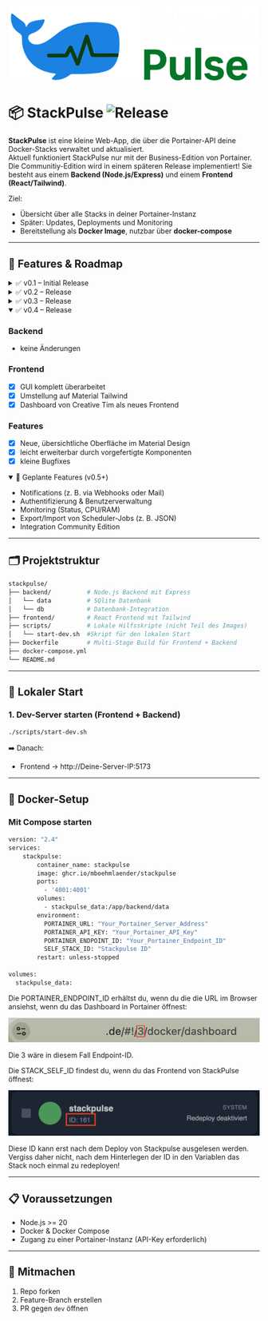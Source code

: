 ![StackPulse Logo](assets/images/stackpulse.png)

# 📦 StackPulse ![Release](https://img.shields.io/badge/release-v0.2-blue.svg) 

**StackPulse** ist eine kleine Web-App, die über die Portainer-API deine Docker-Stacks verwaltet und aktualisiert.  
Aktuell funktioniert StackPulse nur mit der Business-Edition von Portainer. Die Communitiy-Edition wird in einem späteren Release implementiert!
Sie besteht aus einem **Backend (Node.js/Express)** und einem **Frontend (React/Tailwind)**.  

Ziel:  
- Übersicht über alle Stacks in deiner Portainer-Instanz  
- Später: Updates, Deployments und Monitoring  
- Bereitstellung als **Docker Image**, nutzbar über **docker-compose**  

---

## 🚀 Features & Roadmap

<details>
  <summary>✅ v0.1 – Initial Release</summary>

- Projektstruktur mit Frontend & Backend  
- Lokales Startskript (`scripts/start-dev.sh`)  
- Frontend zeigt Stacks an (über Backend)  
- API-Verbindung zu Portainer  
- Stack Redeploy  
- Bereitstellung eines Docker Images über GHCR  

</details>

<details>
  <summary>✅ v0.2 – Release</summary>

### Backend
- [x] Anbindung einer SQLite-Datenbank  
- [x] Logging der Redeploy-Aktionen in SQLite speichern  
- [x] API-Endpunkte für Log-Abfragen  
- [x] Funktionen für Pagination, Löschen und Export 

### Frontend
- [x] Anzeige der Logs (inkl. Statusfarben)  
- [x] UI-Komponenten für Log-Details  
- [x] Filterfunktionen für die Logs
- [x] Pagination, Lösch- und Exportanzeigen

### Features
- [x] Selektive Auswahl: einzelne Stacks oder Services neu deployen  

</details>

<details>
  <summary>✅ v0.3 – Release</summary>

### Backend
- [x] Automatische Datenbereinigung: Duplikate bei Stack-IDs erkennen & entfernen
- [x] Erweiterung der Logs  
- [x] API für Filter & Suche (Stacks nach Name/Status abrufen)  

### Frontend
- [x] Filter: Stacks nach Name oder Status durchsuchen 
- [x] Benachrichtigungen im UI: erfolgreicher/fehlgeschlagener Redeploy (Toast)  
- [x] Visualisierung der Datenbereinigung (Konflikt/Auto-Fix Meldungen)  

### Features
- [x] Frontend-Filter für schnellere Navigation bei vielen Stacks  
- [x] Echtzeit-Feedback im UI (Notifications)  
- [x] Datenkonsistenz sichern: keine doppelten Stack-IDs mehr

</details>

<details open>
<summary>✅ v0.4 – Release</summary>

### Backend
- keine Änderungen

### Frontend
- [x] GUI komplett überarbeitet 
- [x] Umstellung auf Material Tailwind
- [x] Dashboard von Creative Tim als neues Frontend

### Features
- [x] Neue, übersichtliche Oberfläche im Material Design
- [x] leicht erweiterbar durch vorgefertigte Komponenten 
- [x] kleine Bugfixes

</details>

<details open>
  <summary>🔮 Geplante Features (v0.5+)</summary>

- Notifications (z. B. via Webhooks oder Mail)  
- Authentifizierung & Benutzerverwaltung  
- Monitoring (Status, CPU/RAM)  
- Export/Import von Scheduler-Jobs (z. B. JSON)  
- Integration Community Edition

</details>

</details>

---

## 🗂️ Projektstruktur

```bash
stackpulse/
├── backend/          # Node.js Backend mit Express
│   └── data          # SQlite Datenbank
│   └── db            # Datenbank-Integration
├── frontend/         # React Frontend mit Tailwind
├── scripts/          # Lokale Hilfsskripte (nicht Teil des Images)
│   └── start-dev.sh  #Skript für den lokalen Start
├── Dockerfile        # Multi-Stage Build für Frontend + Backend
├── docker-compose.yml
└── README.md
```

---

## 🔧 Lokaler Start

### 1. Dev-Server starten (Frontend + Backend)
```bash
./scripts/start-dev.sh
```

➡️ Danach:  
- Frontend → http://Deine-Server-IP:5173  

---

## 🐳 Docker-Setup

### Mit Compose starten
```bash
version: "2.4"
services:
    stackpulse:
        container_name: stackpulse
        image: ghcr.io/mboehmlaender/stackpulse
        ports:
          - '4001:4001'
        volumes:
          - stackpulse_data:/app/backend/data
        environment:
          PORTAINER_URL: "Your_Portainer_Server_Address"
          PORTAINER_API_KEY: "Your_Portainer_API_Key"
          PORTAINER_ENDPOINT_ID: "Your_Portainer_Endpoint_ID"
          SELF_STACK_ID: "Stackpulse ID"
        restart: unless-stopped

volumes:
  stackpulse_data:

```

Die PORTAINER_ENDPOINT_ID erhältst du, wenn du die die URL im Browser ansiehst, wenn du das Dashboard in Portainer öffnest:

![PORTAINER_ENDPOINT_ID](assets/images/ENDPOINT_ID.png)

Die 3 wäre in diesem Fall Endpoint-ID.

Die STACK_SELF_ID findest du, wenn du das Frontend von StackPulse öffnest:

![SELF_STACK_ID](assets/images/SELF_STACK_ID.png)

Diese ID kann erst nach dem Deploy von Stackpulse ausgelesen werden. Vergiss daher nicht, nach dem Hinterlegen der ID in den Variablen das Stack noch einmal zu redeployen!

---

## 📋 Voraussetzungen

- Node.js >= 20  
- Docker & Docker Compose  
- Zugang zu einer Portainer-Instanz (API-Key erforderlich)

---

## 🤝 Mitmachen

1. Repo forken  
2. Feature-Branch erstellen  
3. PR gegen `dev` öffnen  
